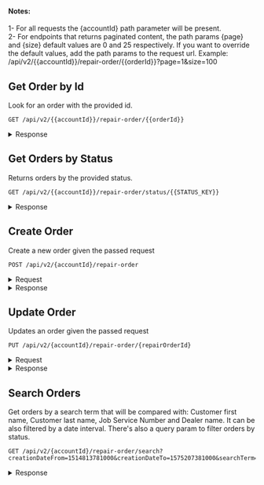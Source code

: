#### Notes: 
1- For all requests the {accountId} path parameter will be present.   
2- For endpoints that returns paginated content, the path params {page} and {size} default values are 0 and 25 respectively. If you want to override the default values, add the path params to the request url. Example: /api/v2/{{accountId}}/repair-order/{{orderId}}?page=1&size=100 
## Get Order by Id

Look for an order with the provided id. 

```
GET /api/v2/{{accountId}}/repair-order/{{orderId}}
```

<details><summary>Response</summary>

```json
{
    "id": 1,
    "number": "1",
    "status": "Sent",
    "creationDate": 1550237332000,
    "updateDate": 1550241053000,
    "dealer": {
        "id": 41,
        "name": "Main Street Toyota",
        "status": "Active",
        "phone": "508-523-5151",
        "supportNumber": "(781) 819-0125",
        "partner": 2,
        "distributor": "distributorName",
        "timeZone": "America/New_York"
    },
    "advisor": {
        "id": 3056,
        "firstName": "firstName",
        "lastName": "lastName",
        "title": "title",
        "mobileNumber": "7813253414",
        "email": "email@email.com",
        "status": "Approved"
    },
    "customer": {
        "id": 1057833,
        "firstName": "Pablo",
        "lastName": "Chiban",
        "mobileNumber": "+5493512159262",
        "mobileStatus": "Valid",
        "email": "pablo.chiban@kenility.com"
    }
}
```
</details>

## Get Orders by Status

Returns orders by the provided status.

```
GET /api/v2/{{accountId}}/repair-order/status/{{STATUS_KEY}}
```

<details><summary>Response</summary>

```json
{
    "content": [
        {
            "id": 1,
            "number": "1",
            "status": "STATUS_SENT",
            "repairCondition": null,
            "originalAmount": null,
            "creationDate": 1550237332000,
            "updateDate": 1550241053000,
            "dealer": {
                "id": 41,
                "name": "Main Street Toyota",
                "status": "Active",
                "phone": "508-523-5151",
                "supportNumber": "(781) 819-0125",
                "partner": 2,
                "distributor": null,
                "timeZone": "America/New_York"
            },
            "advisor": {
                "id": 3056,
                "firstName": null,
                "lastName": null,
                "title": "",
                "mobileNumber": "7813253414",
                "email": null,
                "status": "Approved"
            },
            "customer": {
                "id": 1057833,
                "firstName": "Pablo",
                "lastName": "Chiban",
                "mobileNumber": "+5493512159262",
                "mobileStatus": "Valid",
                "email": "pablo.chiban@kenility.com"
            }
        }
    ],
    "totalPages": 1,
    "totalElements": 1,
    "last": true,
    "size": 25,
    "number": 0,
    "numberOfElements": 1,
    "first": true,
    "sort": null
}
```
</details>


## Create Order

Create a new order given the passed request
```
POST /api/v2/{accountId}/repair-order
```
<details><summary>Request</summary>

```json
{
	"number":"0303456-4",
	"customerName":"John",
	"customerLastName":"D",
	"mobileNumber":"+5493516650948",
	"email":"jd@gmail.com",
	"sendNotifications":true
}

```
</details>

<details><summary>Response</summary>

```json
{
    "id": 1008225,
    "number": "0303456-4",
    "status": "New",
    "creationDate": 1545147084414,
    "updateDate": 1545147085764,
    "dealer": {
        "id": 394,
        "name": "Dealer Xyz",
        "status": "Active"
    },
    "advisor": {
        "id": 3056,
        "firstName": "Administrator",
        "lastName": "TruVideo",
        "mobileNumber": "7813253414",
        "email": "admin@truvideo.com",
        "status": "Approved",
        "title": "",
        "dealers": [
            {
                "id": 394,
                "name": "Dealer Xyz",
                "status": "Active"
            }
        ]
    },
    "customer": {
        "id": 1021597,
        "firstName": "John",
        "lastName": "D",
        "mobileNumber": "+5493516650948",
        "mobileStatus": "Valid",
        "email": "jd@gmail.com"
    }
}
```
</details>

## Update Order

Updates an order given the passed request
```
PUT /api/v2/{accountId}/repair-order/{repairOrderId}
```
<details><summary>Request</summary>

```json
{
	"customerName": "Pepe",
	"customerLastName": "Argento",
	"mobileNumber": "+5493512894229",
	"email": "tomas.peirotti@gmail.com",
	"originalAmount": 1234.58,
	"serviceAdvisor": 3056
}

```
</details>

<details><summary>Response</summary>

```json
{
    "id": 1,
    "number": "1",
    "status": "STATUS_SENT",
    "repairCondition": "condition",
    "originalAmount": 1234.58,
    "creationDate": 1550237332000,
    "updateDate": 1559764386725,
    "dealer": {
        "id": 41,
        "name": "Main Street Toyota",
        "status": "Active",
        "phone": "508-523-5151",
        "supportNumber": "(781) 819-0125",
        "partner": 2,
        "distributor": "distributor",
        "timeZone": "America/New_York"
    },
    "advisor": {
        "id": 3056,
        "firstName": "firstName",
        "lastName": "lastName",
        "title": "title",
        "mobileNumber": "7813253414",
        "email": "email@email.com",
        "status": "Approved"
    },
    "customer": {
        "id": 1057833,
        "firstName": "Pepe",
        "lastName": "Argento",
        "mobileNumber": "+5493512894229",
        "mobileStatus": "Valid",
        "email": "tomas.peirotti@gmail.com"
    }
}
```
</details>

## Search Orders

Get orders by a search term that will be compared with: Customer first name, 
Customer last name, Job Service Number and Dealer name. It can be also filtered by a date interval.
There's also a query param to filter orders by status.
```
GET /api/v2/{accountId}/repair-order/search?creationDateFrom=1514813781000&creationDateTo=1575207381000&searchTerm=1&status=STATUS_NEW
```
<details><summary>Response</summary>

```json
{
    "content": [
        {
            "id": 266722,
            "number": "441062",
            "status": "STATUS_NEW",
            "repairCondition": "repairCondition",
            "originalAmount": 1,
            "creationDate": 1516223208000,
            "updateDate": 1516223257000,
            "dealer": {
                "id": 41,
                "name": "DEMO - Main Street Toyota",
                "status": "Inactive",
                "phone": "+15085235151",
                "supportNumber": "+17818190125",
                "partner": 2,
                "distributor": "distributor",
                "timeZone": "America/New_York"
            },
            "advisor": {
               "id": 3056,
               "firstName": "firstName",
               "lastName": "lastName",
               "title": "title",
               "mobileNumber": "7813253414",
               "email": "email@email.com",
               "status": "Approved"
            },
            "customer": {
                "id": 270843,
                "firstName": "Cherl",
                "lastName": "Daly",
                "mobileNumber": "+15086125134",
                "mobileStatus": "Valid",
                "email": "cdaly@email.com"
            }
        }
    ],
    "last": false,
    "totalElements": 43,
    "totalPages": 2,
    "size": 25,
    "number": 0,
    "sort": null,
    "first": true,
    "numberOfElements": 25
}
```
</details>